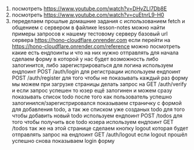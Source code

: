 1. посмотреть https://www.youtube.com/watch?v=DHvZLI7Db8E
2. посмотреть https://www.youtube.com/watch?v=cuEtnrL9-H0
3. переделаем прошлые домашние задания с использованием fetch и общением с сервером
   в файлике lesson-notes можно найти примеры запросов к нашему тестовому серверу
   базовый url сервера https://hono-cloudflare.onrender.com
   если перейти на https://hono-cloudflare.onrender.com/reference можно посмотреть какие есть ендпоинты и что на них нужно отправлять
   для начала сделаем форму в которой у нас будет возможность либо залогинится, либо зарегистрироваться
   для логина используем ендпоинт POST /auth/login
   для регистрации используем ендпоинт POST /auth/register
   для того чтобы не показывать каждый раз форму мы можем при загрузке страницы делать запрос на GET /auth/verify и если запрос успешен то юзер ещё залогинен и можем сразу показывать список todo
   после того как пользователь успешно залогинился/зарегистрировался показываем страничку с формой для добавления todo, а так же списком уже созданых todo
   для того чтобы добавить новый todo используем ендпоинт POST /todos
   для того чтобы получить все todo юзера используем ендпоинт GET /todos
   так же на этой странице сделаем кнопку logout которая будет отправлять запрос на ендпоинт GET /auth/logout
   если logout прошёл успешно снова показываем login форму
